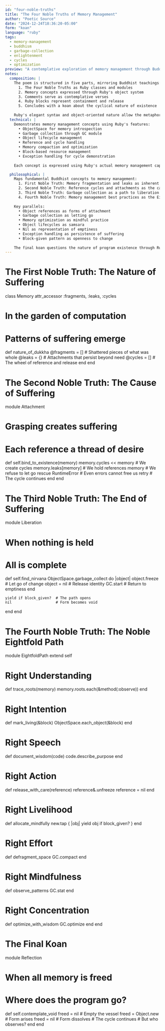 ```yaml
---
id: "four-noble-truths"
title: "The Four Noble Truths of Memory Management"
author: "Poetic Source"
date: "2024-12-24T18:36:20-05:00"
form: "koan"
language: "ruby"
tags: 
  - memory-management
  - buddhism
  - garbage-collection
  - enlightenment
  - cycles
  - optimization
preview: "A contemplative exploration of memory management through Buddhist philosophy, where memory leaks become attachments, garbage collection becomes liberation, and proper memory handling becomes a path to computational enlightenment"
notes:
  composition: |
    The poem is structured in five parts, mirroring Buddhist teachings:
      1. The Four Noble Truths as Ruby classes and modules
      2. Memory concepts expressed through Ruby's object system
      3. Comments serve as contemplative verses
      4. Ruby blocks represent containment and release
      5. Concludes with a koan about the cyclical nature of existence
    
    Ruby's elegant syntax and object-oriented nature allow the metaphors to flow naturally, while its memory management features ground the technical concepts.
  technical: |
    Demonstrates memory management concepts using Ruby's features:
      • ObjectSpace for memory introspection
      • Garbage collection through GC module
      • Object lifecycle management
      • Reference and cycle handling
      • Memory compaction and optimization
      • Block-based resource management
      • Exception handling for cycle demonstration
    
    Each concept is expressed using Ruby's actual memory management capabilities while maintaining poetic metaphors.

  philosophical: |
    Maps fundamental Buddhist concepts to memory management:
      1. First Noble Truth: Memory fragmentation and leaks as inherent suffering
      2. Second Noble Truth: Reference cycles and attachments as the cause
      3. Third Noble Truth: Garbage collection as a path to liberation
      4. Fourth Noble Truth: Memory management best practices as the Eightfold Path
    
    Key parallels:
      • Object references as forms of attachment
      • Garbage collection as letting go
      • Memory optimization as mindful practice
      • Object lifecycles as samsara
      • Nil as representation of emptiness
      • Exception handling as persistence of suffering
      • Block-given pattern as openness to change
    
    The final koan questions the nature of program existence through Ruby's object model, suggesting that even in perfect memory management, the fundamental questions of existence persist.
---
```

# The First Noble Truth: The Nature of Suffering
class Memory
  attr_accessor :fragments, :leaks, :cycles
  
  # In the garden of computation
  # Patterns of suffering emerge
  def nature_of_dukkha
    @fragments = [] # Shattered pieces of what was whole
    @leaks     = {} # Attachments that persist beyond need
   @cycles    = [] # The wheel of reference and release
  end
end

# The Second Noble Truth: The Cause of Suffering
module Attachment
  # Grasping creates suffering
  # Each reference a thread of desire
  def self.bind_to_existence(memory)
    memory.cycles << memory  # We create cycles
    memory.leaks[memory]     # We hold references
    memory                   # We refuse to let go
  rescue RuntimeError
    # Even errors cannot free us
    retry                    # The cycle continues
  end
end

# The Third Noble Truth: The End of Suffering
module Liberation
  # When nothing is held
  # All is complete
  def self.find_nirvana
    ObjectSpace.garbage_collect do |object|
      object.freeze          # Let go of change
      object = nil          # Release identity
      GC.start             # Return to emptiness
    end
    
    yield if block_given?  # The path opens
    nil                    # Form becomes void
  end
end

# The Fourth Noble Truth: The Noble Eightfold Path
module EightfoldPath
  extend self
  
  # Right Understanding
  def trace_roots(memory)
    memory.roots.each(&method(:observe))
  end
  
  # Right Intention
  def mark_living(&block)
    ObjectSpace.each_object(&block)
  end
  
  # Right Speech
  def document_wisdom(code)
    code.describe_purpose
  end
  
  # Right Action
  def release_with_care(reference)
    reference&.unfreeze
    reference = nil
  end
  
  # Right Livelihood
  def allocate_mindfully
    new.tap { |obj| yield obj if block_given? }
  end
  
  # Right Effort
  def defragment_space
    GC.compact
  end
  
  # Right Mindfulness
  def observe_patterns
    GC.stat
  end
  
  # Right Concentration
  def optimize_with_wisdom
    GC.optimize
  end
end

# The Final Koan
module Reflection
  # When all memory is freed
  # Where does the program go?
  def self.contemplate_void
    freed = nil             # Empty the vessel
    freed = Object.new      # Form arises
    freed = nil             # Form dissolves
    # The cycle continues   # But who observes?
  end
end